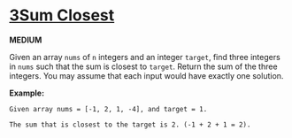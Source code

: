 # [3Sum Closest](https://leetcode.com/problems/3sum-closest/)

**MEDIUM**

Given an array `nums` of `n` integers and an integer `target`, 
find three integers in `nums` such that the sum is closest to `target`.
Return the sum of the three integers. You may assume that each input would have exactly one solution.

**Example:**
```
Given array nums = [-1, 2, 1, -4], and target = 1.

The sum that is closest to the target is 2. (-1 + 2 + 1 = 2).
```
